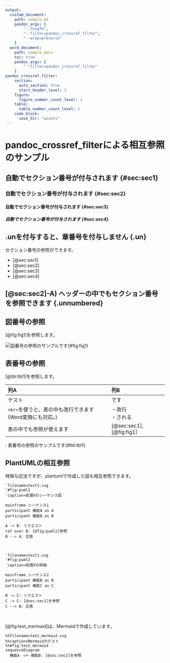 ```yaml
---
output:
  custom_document:
    path: sample.md
    pandoc_args: [
        "--to=gfm",
        "--filter=pandoc_crossref_filter",
        "--wrap=preserve"
    ]
  word_document:
    path: sample.docx
    toc: true
    pandoc_args: [
        "--filter=pandoc_crossref_filter"
    ]
pandoc_crossref_filter:
    section:
      auto_section: true
      start_header_level: 2
    figure:
      figure_number_count_level: 1
    table:
      table_number_count_level: 2
    code_block:
      save_dir: "assets"
---
```

# pandoc_crossref_filterによる相互参照のサンプル

## 自動でセクション番号が付与されます {#sec:sec1}
### 自動でセクション番号が付与されます {#sec:sec2}
#### 自動でセクション番号が付与されます {#sec:sec3}
##### 自動でセクション番号が付与されます {#sec:sec4}

## .unを付与すると、章番号を付与しません {.un}

セクション番号の参照ができます。

- [@sec:sec1]
- [@sec:sec2]
- [@sec:sec3]
- [@sec:sec4]

## [@sec:sec2]-A) ヘッダーの中でもセクション番号を参照できます {.unnumbered}

## 図番号の参照

[@fig:fig1]を参照します。

![図番号の参照のサンプルです](http://mirrors.creativecommons.org/presskit/logos/cc.logo.large.png){#fig:fig1}

## 表番号の参照

[@tbl:tbl1]を参照します。

|列A|列B|
|:---|:---|
|テスト|です|
|`<br>`を使うと、表の中も改行できます(Word変換にも対応。)|・改行<br>・される<br>|
|表の中でも参照が使えます|[@sec:sec1], [@fig:fig1]|

: 表番号の参照のサンプルです{#tbl:tbl1}

## PlantUMLの相互参照

特殊な記法ですが、plantumlで作成した図も相互参照できます。

```{.plantuml}
'filename=test1.svg
'#fig:puml1
'caption=処理Xのシーケンス図

mainframe シーケンス1
participant 機能A as A
participant 機能B as B

A -> B: リクエスト
ref over B: [@fig:puml2]参照
B --> A: 応答
```

<br>

```{.plantuml}
'filename=test2.svg
'#fig:puml2
'caption=処理Xの詳細

mainframe シーケンス2
participant 機能B as B
participant 機能C as C

B -> C: リクエスト
C -> C: [@sec:sec1]を参照
C --> B: 応答
```

<br>

[@fig:test_mermaid]は、Mermaidで作成しています。

```{.mermaid}
%%filename=test_mermaid.svg
%%caption=Mermaidのテスト
%%#fig:test_mermaid
sequenceDiagram
  機能A ->> 機能B: [@sec:sec2]を参照
```
